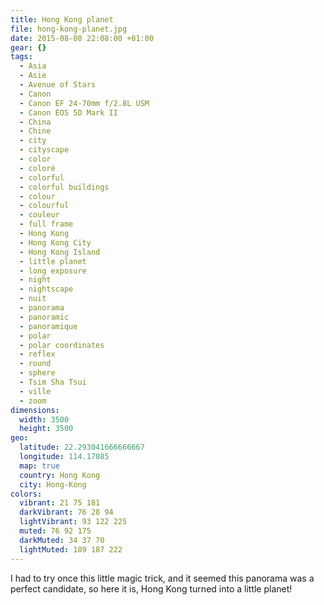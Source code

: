 ```yaml
---
title: Hong Kong planet
file: hong-kong-planet.jpg
date: 2015-08-08 22:08:00 +01:00
gear: {}
tags:
  - Asia
  - Asie
  - Avenue of Stars
  - Canon
  - Canon EF 24-70mm f/2.8L USM
  - Canon EOS 5D Mark II
  - China
  - Chine
  - city
  - cityscape
  - color
  - coloré
  - colorful
  - colorful buildings
  - colour
  - colourful
  - couleur
  - full frame
  - Hong Kong
  - Hong Kong City
  - Hong Kong Island
  - little planet
  - long exposure
  - night
  - nightscape
  - nuit
  - panorama
  - panoramic
  - panoramique
  - polar
  - polar coordinates
  - reflex
  - round
  - sphere
  - Tsim Sha Tsui
  - ville
  - zoom
dimensions:
  width: 3500
  height: 3500
geo:
  latitude: 22.293041666666667
  longitude: 114.17085
  map: true
  country: Hong Kong
  city: Hong-Kong
colors:
  vibrant: 21 75 181
  darkVibrant: 76 28 94
  lightVibrant: 93 122 225
  muted: 76 92 175
  darkMuted: 34 37 70
  lightMuted: 189 187 222
---
```


I had to try once this little magic trick, and it seemed this panorama was a perfect candidate, so here it is, Hong Kong turned into a little planet!
